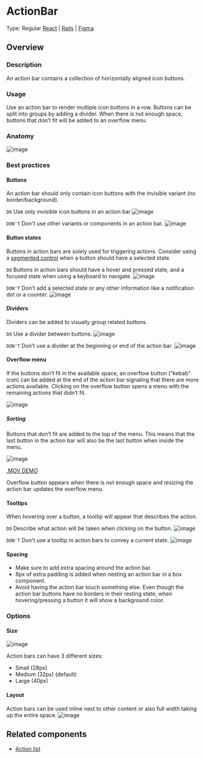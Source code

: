 # ActionBar
Type: Regular
[React](#) | [Rails](#) | [Figma](https://www.figma.com/file/GCvY3Qv8czRgZgvl1dG6lp/Primer-Web?node-id=17042%3A65285)

## Overview

### Description
An action bar contains a collection of horizontally aligned icon buttons.

### Usage
Use an action bar to render multiple icon buttons in a row. Buttons can be split into groups by adding a divider. When there is not enough space, buttons that don’t fit will be added to an overflow menu.

### Anatomy

![image](https://user-images.githubusercontent.com/586552/200724198-39defdb1-d653-469d-b875-f6f90b7d71a0.png)

### Best practices
#### Buttons
An action bar should only contain icon buttons with the invisible variant (no border/background).

`DO` Use only invisible icon buttons in an action bar
![image](https://user-images.githubusercontent.com/586552/200722583-48b3f80e-6832-480c-a916-ae48401c3990.png)
 
`DON'T` Don't use other variants or components in an action bar.
![image](https://user-images.githubusercontent.com/378023/193506488-44543352-f513-469e-8783-5d1cc7f44eaf.png)
 
#### Button states
Buttons in action bars are solely used for triggering actions. Consider using a [segmented control](~https://primer.style/design/components/segmented-control~) when a button should have a selected state.
 
`DO` Buttons in action bars should have a hover and pressed state, and a focused state when using a keyboard to navigate.
![image](https://user-images.githubusercontent.com/586552/200724597-b4431ab8-dcca-4511-b399-4bab9775d4bb.png)

`DON'T` Don't add a selected state or any other information like a notification dot or a counter.
![image](https://user-images.githubusercontent.com/586552/200724641-25cfa774-0fae-4ea1-860c-529322c40e1b.png)

#### Dividers
Dividers can be added to visually group related buttons.

`DO` Use a divider between buttons.
![image](https://user-images.githubusercontent.com/586552/200728895-327e1144-951e-4363-ba60-658b0b524d26.png)

`DON'T` Don’t use a divider at the beginning or end of the action bar.
![image](https://user-images.githubusercontent.com/586552/200728920-a13b1834-4a3e-4578-ae64-25a648ea8c64.png)


#### Overflow menu
If the buttons don’t fit in the available space, an overflow button (“kebab” icon) can be added at the end of the action bar signaling that there are more actions available. Clicking on the overflow button opens a menu with the remaining actions that didn’t fit.

![image](https://user-images.githubusercontent.com/378023/193507064-4efe3f63-7b30-4656-8304-3dea3e3f1e03.png)

##### Sorting
Buttons that don’t fit are added to the top of the menu. This means that the last button in the action bar will also be the last button when inside the menu.

![image](https://user-images.githubusercontent.com/378023/188835345-0cfd3376-1658-496f-a78b-f5977aa2198c.png)

[.MOV DEMO](https://user-images.githubusercontent.com/378023/188359460-bc88bac8-9c69-4aea-8ce0-bc427bedc3a3.mov)

Overflow button appears when there is not enough space and resizing the action bar updates the overflow menu.

#### Tooltips
When hovering over a button, a tooltip will appear that describes the action.
 
`DO` Describe what action will be taken when clicking on the button.
![image](https://user-images.githubusercontent.com/586552/200725003-654abdfd-b2ad-444a-aec2-5685845f6f66.png)

`DON'T` Don't use a tooltip in action bars to convey a current state.
![image](https://user-images.githubusercontent.com/378023/193506979-07aa35d2-48f5-4b09-aa3e-c575be0e578e.png)

#### Spacing
- Make sure to add extra spacing around the action bar.
- 8px of extra padding is added when nesting an action bar in a box component.
- Avoid having the action bar touch something else. Even though the action bar buttons have no borders in their resting state, when hovering/pressing a button it will show a background color.

### Options
#### Size
![image](https://user-images.githubusercontent.com/378023/193507132-f3ad4632-e257-4301-bd48-0669f4347ddc.png)

Action bars can have 3 different sizes:
- Small (28px)
- Medium (32px) (default)
- Large (40px)

#### Layout
Action bars can be used inline next to other content or also full width taking up the entire space.
![image](https://user-images.githubusercontent.com/586552/200727326-0e20a620-5104-4fb1-87f0-541414b93a67.png)


## Related components
- [Action list](~https://primer.style/design/components/action-list~)



